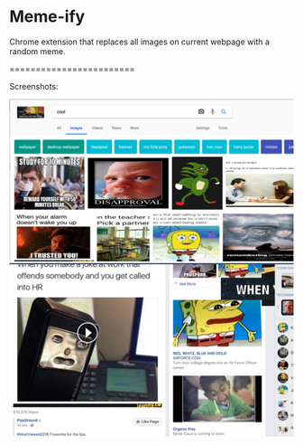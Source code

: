 # Meme-ify
Chrome extension that replaces all images on current webpage with a random meme.

========================

Screenshots:

![Alt text](Memeify-1.png)
<br>
![Alt text](Memeify-2.png)
